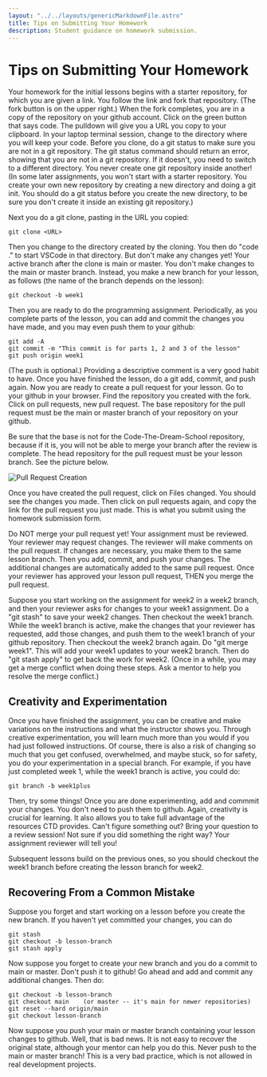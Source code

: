 ```yaml
---
layout: "../../layouts/genericMarkdownFile.astro"
title: Tips on Submitting Your Homework
description: Student guidance on homework submission.
---
```


# Tips on Submitting Your Homework

Your homework for the initial lessons begins with a starter repository, for which
you are given a link. You follow the link and fork that repository. (The fork button is on the
upper right.) When the fork completes, you are in a copy of the repository on your github
account. Click on the green button that says code. The pulldown will give you a URL you
copy to your clipboard. In your laptop terminal session, change to the directory where you
will keep your code. Before you clone, do a git status to make sure you are not in a git
repository. The git status command should return an error, showing that you are not in a git
repository. If it doesn't, you need to switch to a different directory. You never create
one git repository inside another! (In some later assignments, you won't start with a
starter repository. You create your own new repository by creating a new directory and doing
a git init. You should do a git status before you create the new directory, to be sure
you don't create it inside an existing git repository.)

Next you do a git clone, pasting in the URL you copied:

```
git clone <URL>
```

Then you change to the directory created by the cloning. You then do "code ." to start VSCode in
that directory. But don't make any changes yet! Your active branch after the clone is main or master.
You don't make changes to the main or master branch. Instead, you make a new branch for your lesson,
as follows (the name of the branch depends on the lesson):

```
git checkout -b week1
```

Then you are ready to do the programming assignment. Periodically, as you complete parts of the lesson,
you can add and commit the changes you have made, and you may even push them to your github:

```
git add -A
git commit -m "This commit is for parts 1, 2 and 3 of the lesson"
git push origin week1
```

(The push is optional.) Providing a descriptive comment is a very good habit to have.
Once you have finished the lesson, do a git add, commit, and push again. Now you
are ready to create a pull request for your lesson. Go to your github in your browser. Find the repository
you created with the fork. Click on pull requests, new pull request. The base repository for the
pull request must be the main or master branch of your repository on your github.

Be sure that the
base is not for the Code-The-Dream-School repository, because if it is, you will not be able to merge
your branch after the review is complete. The head repository for the pull request must be your lesson
branch. See the picture below.

![Pull Request Creation](/lesson-pull.png)

Once you have created the pull request, click on Files changed. You should see the changes
you made. Then click on pull requests again, and copy the link for the pull request you just made.
This is what you submit using the homework submission form.

Do NOT merge your pull request yet! Your assignment must be reviewed. Your reviewer may request changes.
The reviewer will make comments on the pull request.
If changes are necessary, you make them to the same lesson branch. Then you add, commit, and push
your changes. The additional changes are automatically added to the same pull request.
Once your reviewer has approved your lesson pull request, THEN you merge the pull request.

Suppose you start working on the assignment for week2 in a week2 branch, and then your reviewer asks
for changes to your week1 assignment. Do a "git stash" to save your week2 changes. Then checkout the
week1 branch. While the week1 branch is active, make the changes that your reviewer has requested, add those
changes, and push them to the week1 branch of your github repository. Then checkout the week2
branch again. Do "git merge week1". This will add your week1 updates to your week2 branch. Then
do "git stash apply" to get back the work for week2. (Once in a while, you may get a merge conflict
when doing these steps. Ask a mentor to help you resolve the merge conflict.)

## Creativity and Experimentation

Once you have finished the assignment, you can be creative and make variations on the instructions
and what the instructor shows you. Through creative experimentation,
you will learn much more than you would if you had just
followed instructions. Of course, there is also a risk of changing so much that you get
confused, overwhelmed, and maybe stuck, so for safety, you do your experimentation in a special branch.
For example, if you have just completed week 1, while the week1 branch is active, you could do:

```
git branch -b week1plus
```

Then, try some things! Once you are done experimenting, add and commmit your changes. You don't
need to push them to github. Again, creativity is crucial for learning. It also allows you to take full advantage of the resources CTD provides. Can't figure something out? Bring your question to a review session! Not sure if you did something the right way? Your assignment reviewer will tell you!

Subsequent lessons build on the previous ones, so you should checkout
the week1 branch before creating the lesson branch for week2.

## Recovering From a Common Mistake

Suppose you forget and start working on a lesson before you create the new branch. If you haven't yet committed your changes, you can do

```
git stash
git checkout -b lesson-branch
git stash apply
```

Now suppose you forget to create your new branch and you do a commit to main or master. Don't push it to github! Go ahead and add and commit any additional changes. Then do:

```
git checkout -b lesson-branch
git checkout main    (or master -- it's main for newer repositories)
git reset --hard origin/main
git checkout lesson-branch
```

Now suppose you push your main or master branch containing your lesson changes to github. Well, that is bad news. It is not easy to recover the original state, although your mentor can help you do this. Never push
to the main or master branch! This is a very bad practice, which is not allowed in real development projects.
